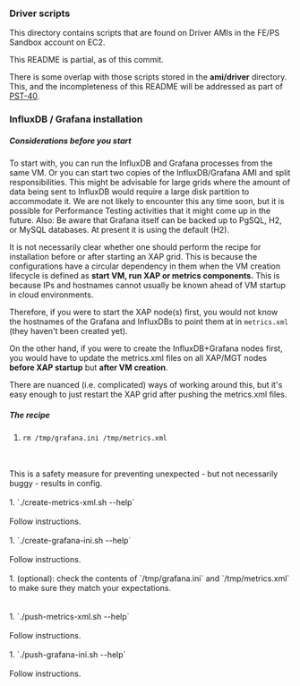 ### Driver scripts ###

This directory contains scripts that are found on Driver AMIs in the FE/PS Sandbox account on EC2. 

This README is partial, as of this commit.

There is some overlap with those scripts stored in the **ami/driver** directory. This, and the incompleteness of this README will be addressed as part of [PST-40](http://10.8.1.184:8080/issue/PST-40).  

### InfluxDB / Grafana installation 

##### Considerations before you start

To start with, you can run the InfluxDB and Grafana processes from the same VM. Or you can start two copies of the InfluxDB/Grafana AMI and split responsibilities. This might be advisable for large grids where the amount of data being sent to InfluxDB would require a large disk partition to accommodate it. We are not likely to encounter this any time soon, but it is possible for Performance Testing activities that it might come up in the future. Also: Be aware that Grafana itself can be backed up to PgSQL, H2, or MySQL databases. At present it is using the default (H2). 

It is not necessarily clear whether one should perform the recipe for installation before or after starting an XAP grid. This is because the configurations have a circular dependency in them when the VM creation lifecycle is defined as **start VM, run XAP or metrics components.** This is because IPs and hostnames cannot usually be known ahead of VM startup in cloud environments.
 
Therefore, if you were to start the XAP node(s) first, you would not know the hostnames of the Grafana and InfluxDBs to point them at in `metrics.xml` (they haven't been created yet).
  
On the other hand, if you were to create the InfluxDB+Grafana nodes first, you would have to update the metrics.xml files on all XAP/MGT nodes **before XAP startup** but **after VM creation**.

There are nuanced (i.e. complicated) ways of working around this, but it's easy enough to just restart the XAP grid after pushing the metrics.xml files. 

##### The recipe

1. `rm /tmp/grafana.ini /tmp/metrics.xml`
<br/>
<br/>This is a safety measure for preventing unexpected - but not necessarily buggy - results in config.
<br/>
<br/>
1. `./create-metrics-xml.sh --help`
<br/>
<br/>Follow instructions.
<br/>
<br/>
1. `./create-grafana-ini.sh --help`
<br/>
<br/>Follow instructions.
<br/>
<br/>
1. (optional): check the contents of `/tmp/grafana.ini` and `/tmp/metrics.xml` to make sure they match your expectations.
<br/>
<br/>
<br/>
1. `./push-metrics-xml.sh --help`
<br/>
<br/>Follow instructions.
<br/>
<br/>
1. `./push-grafana-ini.sh --help`
<br/>
<br/>Follow instructions.
<br/>
<br/>
